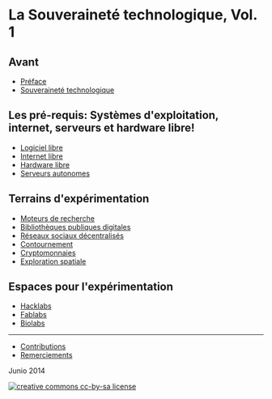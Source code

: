 # La Souveraineté technologique, Vol. 1

## Avant

 * [Préface](content/02preface.md)
 * [Souveraineté technologique](content/03st.md)

## Les pré-requis: Systèmes d'exploitation, internet, serveurs et hardware libre!

 * [Logiciel libre](content/04logiciel-libre.md)
 * [Internet libre](content/05internet-libre.md)
 * [Hardware libre](content/06hardware-libre.md)
 * [Serveurs autonomes](content/07serveurs-autonomes.md)

## Terrains d'expérimentation

 * [Moteurs de recherche](content/08moteurs-de-recherche.md)
 * [Bibliothèques publiques digitales](content/09bibliotheques-publiques-digitales.md)
 * [Réseaux sociaux décentralisés](content/10reseaux-sociaux-decentralises.md)
 * [Contournement](content/11contournement.md)
 * [Cryptomonnaies](content/12cryptomonnaies.md)
 * [Exploration spatiale](content/13exploration-spatiale.md)

## Espaces pour l'expérimentation

 * [Hacklabs](content/14hacklabs.md)
 * [Fablabs](content/15fablabs.md)
 * [Biolabs](content/16biolabs.md)

* * *

 * [Contributions](content/17contributions.md)
 * [Remerciements](content/18remerciements.md)
 
Junio 2014

[![creative commons cc-by-sa
license](http://es.creativecommons.org/blog/wp-content/uploads/2013/04/by-sa_petit.png)](http://creativecommons.org/licenses/by-sa/4.0/deed.es_ES)
